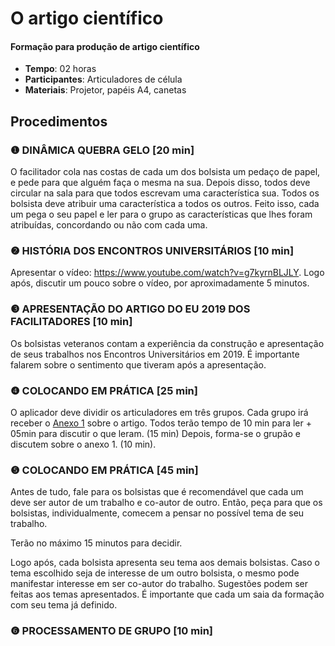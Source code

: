 # O artigo científico
#### Formação para produção de artigo científico


- **Tempo**: 02 horas
- **Participantes**:  Articuladores de célula
- **Materiais**: Projetor, papéis A4, canetas

## Procedimentos

### ❶ DINÂMICA QUEBRA GELO [20 min]

O facilitador cola nas costas de cada um dos bolsista um pedaço de papel, e pede para que alguém faça o mesma na sua. 
Depois disso, todos deve circular na sala para que todos escrevam uma característica sua. 
Todos os bolsista deve atribuir uma característica a todos os outros. 
Feito isso, cada um pega o seu papel e ler para o grupo as características que lhes foram atribuídas, concordando ou não com cada uma.


### ❷ HISTÓRIA DOS ENCONTROS UNIVERSITÁRIOS [10 min]
Apresentar o vídeo: https://www.youtube.com/watch?v=g7kyrnBLJLY. 
Logo após, discutir um pouco sobre o vídeo, por aproximadamente 5 minutos.


### ❸ APRESENTAÇÃO DO ARTIGO DO EU 2019 DOS FACILITADORES [10 min]

Os bolsistas veteranos contam a experiência da construção e apresentação de seus trabalhos nos Encontros Universitários em 2019. 
É importante falarem sobre o sentimento que tiveram após a apresentação.

### ❹ COLOCANDO EM PRÁTICA  [25 min]

O aplicador deve dividir os articuladores em três grupos.
Cada grupo irá receber o [Anexo 1](anexo1.pdf) sobre o artigo. 
Todos terão tempo de 10 min para ler + 05min para discutir o que leram. (15 min)
Depois, forma-se o grupão e discutem sobre o anexo 1. (10 min).

### ❺ COLOCANDO EM PRÁTICA  [45 min]
Antes de tudo, fale para os bolsistas que é recomendável que cada um deve ser autor de um trabalho e co-autor de outro. 
Então, peça para que os bolsistas, individualmente, comecem a pensar no possível tema de seu trabalho. 

Terão no máximo 15 minutos para decidir.

Logo após, cada bolsista apresenta seu tema aos demais bolsistas. 
Caso o tema escolhido seja de interesse de um outro bolsista, o mesmo pode manifestar interesse em ser co-autor do trabalho. 
Sugestões podem ser feitas aos temas apresentados. É importante que cada um saia da formação com seu tema já definido.


### ❻ PROCESSAMENTO DE GRUPO [10 min]


